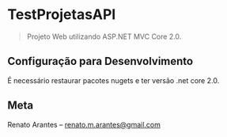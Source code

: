 # TestProjetasAPI
> Projeto Web utilizando ASP.NET MVC Core 2.0.

## Configuração para Desenvolvimento

É necessário restaurar pacotes nugets e ter versão .net core 2.0.


## Meta
Renato Arantes – renato.m.arantes@gmail.com
